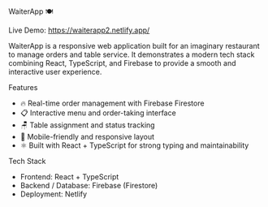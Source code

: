 WaiterApp 🍽️

Live Demo: https://waiterapp2.netlify.app/

WaiterApp is a responsive web application built for an imaginary restaurant to manage orders and table service. It demonstrates a modern tech stack combining React, TypeScript, and Firebase to provide a smooth and interactive user experience.

Features

- 🔥 Real-time order management with Firebase Firestore
- 📋 Interactive menu and order-taking interface
- 🪑 Table assignment and status tracking
- 📱 Mobile-friendly and responsive layout
- ⚛️ Built with React + TypeScript for strong typing and maintainability

Tech Stack

- Frontend: React + TypeScript
- Backend / Database: Firebase (Firestore)
- Deployment: Netlify
